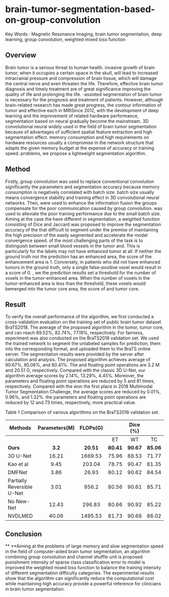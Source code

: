 # brain-tumor-segmentation-based-on-group-convolution
Key Words : Magnetic Resonance Imaging, brain tumor segmentation, deep learning, group convolution, weighted mixed loss function


## Overview

  Brain tumor is a serious threat to human health.  invasive growth of brain
tumor, when it occupies a certain space in the skull, will lead to increased
intracranial pressure and compression of brain tissue, which will damage the
central nerve and even threaten the life. Therefore, effective brain tumor
diagnosis and timely treatment are of great significance  improving the quality
of life and prolonging the  life. -assisted segmentation of brain tumor is
necessary for the prognosis and treatment of patients. However, although
brain-related research has made great progress,  the contour information of
tumor and effective each in MRISince 2012, with the development of deep learning
and the improvement of related hardware performance, segmentation based on
neural  gradually become the mainstream. 3D convolutional neural widely used in
the field of brain tumor segmentation because of advantages of sufficient
spatial feature extraction and high segmentation effect.  memory consumption and
high requirements on hardware resources usually a compromise in the network
structure that adapts the given memory budget at the expense of accuracy or
training speed. problems, we propose a lightweight segmentation algorithm.

## Method 

  Firstly, group convolution was used to replace conventional convolution
significantly the parameters and segmentation accuracy because memory
consumption is negatively correlated with batch size. batch size usually means
convergence stability and training effect in 3D convolutional neural networks.
Then, were used to enhance the information fusion the groups  compensate for the
poor communication caused by group convolution. was used to alleviate the poor
training performance due to the small batch size. Aiming at the case  the have
different in segmentation, a weighted function consisting of Dice and Jaccard
was proposed to improve the segmentation accuracy of the that difficult to
segment under the premise of maintaining the high precision of the easily
segmented and accelerate the model convergence speed.  of the most challenging
parts of the task is to distinguish between small blood vessels in the tumor
and. This is particularly  for the labels may not have enhanced tumor at all. If
neither the ground truth nor the prediction has an enhanced area, the score of
the enhancement area is 1. Conversely, in patients who did not have enhanced
tumors in the ground truth, only a single false-positive voxel would result in a
score of 0. , we the prediction results set a threshold for the number of voxels
in the tumor-enhanced area. When the number of voxels in the tumor-enhanced area
is less than the threshold, these voxels would bemerged into the tumor core
area, the  score of and tumor core.

## Result

  To verify the overall performance of the algorithm, we first conducted a
cross-validation evaluation on the training set of public brain tumor dataset
BraTS2018. The average of the proposed algorithm in the tumor, tumor core, and
can reach 89.52%, 82.74%, 77.19%, respectively. For fairness, experiment was
also conducted on the BraTS2018 validation set. We used the trained network to
segment the unlabeled samples for prediction, them into the corresponding
format, and uploaded them to the BraTS online server. The segmentation results
were provided by the server after calculation and analysis. The proposed
algorithm achieves average of 90.67%, 85.06%, and 80.41%. The and floating point
operations are 3.2 M and 20.51 G, respectively. Compared with the classic 3D
U-Net, our algorithm average scores by 2.14%, 13.29%, 4.45%. Moreover, the
parameters and floating point operations are reduced by 5 and 81 times,
respectively. Compared with the won the first place in 2018 Multimodal Tumor
Segmentation Challenge, the average scores are reduced by 0.01%, 0.96%, and
1.32%.  the parameters and floating point operations are reduced by 12 and 73
times, respectively,  more practical value.

Table 1 Comparison of various algorithms on the BraTS2018 validation set.

| Methods                    | Parameters(M) | FLOPs(G)  |  |  Dice (%)  |            |          |     HD95        |          |
|----------------------------|:---------------:|:-----------:|:-----------:|:-----------:|:-----------:|----------|:----------:|:----------:|
|                            |               |           | ET        | WT        | TC        | ET       | WT       | TC       |
| **Ours**                   | **3.2**       | **20.51** | **80.41** | **90.67** | **85.06** | **2.51** | **4.13** | **5.79** |
| 3D U-Net                   | 16.21         | 1669.53   | 75.96     | 88.53     | 71.77     | 6.04     | 17.1     | 11.62    |
| Kao et al                  | 9.45          | 203.04    | 78.75     | 90.47     | 81.35     | 3.81     | 4.32     | 7.56     |
| DMFNet                     | 3.86          | 26.93     | 80.12     | 90.62     | 84.54     | 3.06     | 4.66     | 6.31     |
| Partially Reversible U-Net | 3.01          | 956.2     | 80.56     | 90.61     | 85.71     | 3.35     | 5.61     | 7.83     |
| No New-Net                 | 12.43         | 296.83    | 80.66     | 90.92     | 85.22     | 2.74     | 5.83     | 7.2      |
| NVDLMED                    | 40.06         | 1495.53   | 81.73     | 90.68     | 86.02     | 3.82     | 4.41     | 6.84     |


## Conclusion

** **Aiming at the problems of large memory and slow segmentation speed in the
field of computer-aided brain tumor segmentation, an algorithm combining group
convolution and channel shuffle unit is proposed punishment intensity of sparse
class classification error to model is improved  the weighted mixed loss
function to balance the training intensity of different segmentation difficulty
categories. The experimental results show that the algorithm can significantly
reduce the computational cost while maintaining high accuracy provide a powerful
reference for clinicians in brain tumor segmentation.
